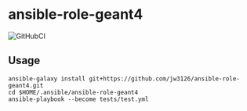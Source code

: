 # ansible-role-geant4

![GitHubCI](https://github.com/jw3126/ansible-role-geant4/workflows/CI/badge.svg)

## Usage
```shell
ansible-galaxy install git+https://github.com/jw3126/ansible-role-geant4.git
cd $HOME/.ansible/ansible-role-geant4
ansible-playbook --become tests/test.yml
```
